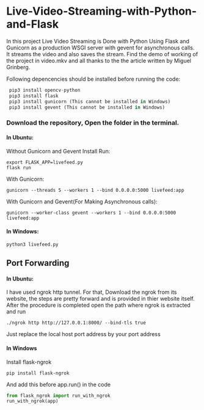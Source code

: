# Live-Video-Streaming-with-Python-and-Flask
In this project Live Video Streaming is Done with Python Using Flask and Gunicorn as a production WSGI server with gevent for asynchronous calls. It streams the video and also saves the stream. Find the demo of working of the project in video.mkv and all thanks to the the article written by Miguel Grinberg.

Following depencencies should be installed before running the code:
```python
 pip3 install opencv-python	
 pip3 install flask
 pip3 install gunicorn (This cannot be installed in Windows)
 pip3 install gevent (This cannot be installed in Windows)
```

### Download the repository, Open the folder in the terminal.
#### In Ubuntu:

Without Gunicorn and Gevent Install Run:

```
export FLASK_APP=livefeed.py
flask run
```
With Gunicorn:

```
gunicorn --threads 5 --workers 1 --bind 0.0.0.0:5000 livefeed:app
```
With Gunicorn and Gevent(For Making Asynchronous calls):
```
gunicorn --worker-class gevent --workers 1 --bind 0.0.0.0:5000 livefeed:app
```
#### In Windows:

```
python3 livefeed.py
```

## Port Forwarding

#### In Ubuntu:

I have used ngrok http tunnel. For that, 
Download the ngrok from its website, the steps are pretty forward and is provided in thier website itself. 
After the procedure is completed open the path where ngrok is extracted and run 
``` 
./ngrok http http://127.0.0.1:8000/ --bind-tls true
```
Just replace the local host port address by your port address 

#### In Windows

Install flask-ngrok
```
pip install flask-ngrok
```
And add this before app.run() in the code

```python
from flask_ngrok import run_with_ngrok
run_with_ngrok(app)
```
